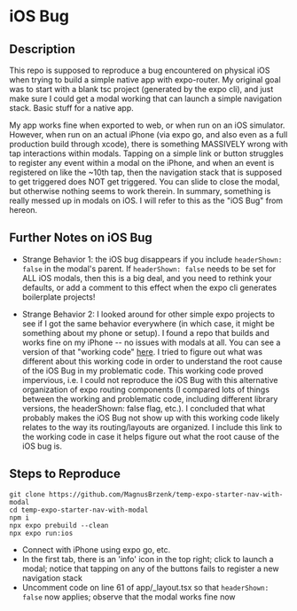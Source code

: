 # iOS Bug

## Description

This repo is supposed to reproduce a bug encountered on physical iOS when trying to build a simple native app with expo-router. My original goal was to start with a blank tsc project (generated by the expo cli), and just make sure I could get a modal working that can launch a simple navigation stack. Basic stuff for a native app.

My app works fine when exported to web, or when run on an iOS simulator. However, when run on an actual iPhone (via expo go, and also even as a full production build through xcode), there is something MASSIVELY wrong with tap interactions within modals. Tapping on a simple link or button struggles to register any event within a modal on the iPhone, and when an event is registered on like the ~10th tap, then the navigation stack that is supposed to get triggered does NOT get triggered. You can slide to close the modal, but otherwise nothing seems to work therein. In summary, something is really messed up in modals on iOS. I will refer to this as the "iOS Bug" from hereon.

## Further Notes on iOS Bug

- Strange Behavior 1: the iOS bug disappears if you include `headerShown: false` in the modal's parent. If `headerShown: false` needs to be set for ALL iOS modals, then this is a big deal, and you need to rethink your defaults, or add a comment to this effect when the expo cli generates boilerplate projects!

- Strange Behavior 2: I looked around for other simple expo projects to see if I got the same behavior everywhere (in which case, it might be something about my phone or setup). I found a repo that builds and works fine on my iPhone -- no issues with modals at all. You can see a version of that "working code" [here](https://github.com/MagnusBrzenk/temp-colby-sonn). I tried to figure out what was different about this working code in order to understand the root cause of the iOS Bug in my problematic code. This working code proved impervious, i.e. I could not reproduce the iOS Bug with this alternative organization of expo routing components (I compared lots of things between the working and problematic code, including different library versions, the headerShown: false flag, etc.). I concluded that what probably makes the iOS Bug not show up with this working code likely relates to the way its routing/layouts are organized. I include this link to the working code in case it helps figure out what the root cause of the iOS bug is.

## Steps to Reproduce

```
git clone https://github.com/MagnusBrzenk/temp-expo-starter-nav-with-modal
cd temp-expo-starter-nav-with-modal
npm i
npx expo prebuild --clean
npx expo run:ios
```

- Connect with iPhone using expo go, etc.
- In the first tab, there is an 'info' icon in the top right; click to launch a modal; notice that tapping on any of the buttons fails to register a new navigation stack
- Uncomment code on line 61 of app/\_layout.tsx so that `headerShown: false` now applies; observe that the modal works fine now
